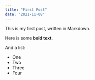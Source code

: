 ```yaml
---
title: "First Post"
date: "2021-11-08"
---
```

This is my first post, written in Markdown.

Here is some __bold text__.

And a list:

* One 
* Two
* Three
* Four